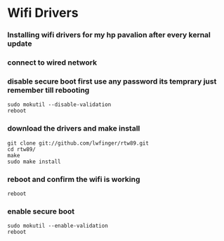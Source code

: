 # Wifi Drivers


### Installing wifi drivers for my hp pavalion after every kernal update

### connect to wired network

### disable secure boot first use any password its temprary just remember till rebooting
```shell
sudo mokutil --disable-validation
reboot
```

### download the drivers and make install
```shell
git clone git://github.com/lwfinger/rtw89.git
cd rtw89/
make
sudo make install
```

### reboot and confirm the wifi is working
```shell
reboot
```

### enable secure boot
```shell
sudo mokutil --enable-validation
reboot
```
